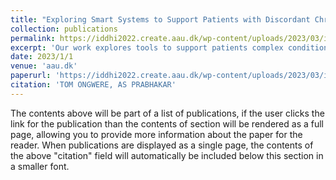 ```yaml
---
title: "Exploring Smart Systems to Support Patients with Discordant Chronic Comorbidities to Self-Manage and Communicate With their Multiple Healthcare Providers"
collection: publications
permalink: https://iddhi2022.create.aau.dk/wp-content/uploads/2023/03/iddhi22_paper_4576.pdf
excerpt: 'Our work explores tools to support patients complex conditions such as discordant chronic comorbidities (DCCs). Discordant chronic comorbidities are when two or more chronic or long-term diseases or conditions are present in a person at the same time. Chronic comorbidities often lead to complex treatment regimens, complicated decision-making, and complex symptom management [4]. One challenge we reported in our prior work, is the luck system robust enough for these patients to record and communicate their issues to multiple providers. The current healthcare system is relying upon the patient to personally communicate their issues, and that is not fair, efficient, or accurate. We showed how patients did not share all of their information because they assumed that providers may not be interested in some aspects of their life, some patients were fearful of judgment and other patients forgot terms that were used by their various providers [4]. Systems are being used to help patients record and share their information. For example, online journals are used to track patients’ information. However, the challenges associated with this type of tool are the challenges of recording, filtering, and communicating that information across multiple providers. We believe that, the effective support and care for patients with DCCs should be consistent with the patient’s values, desires, and goals. The DCCs care and support should be feasible and flexible to accommodate shifts in a patients’ life and must be tailored so it makes intellectual, emotional, and practical sense to a patient key takeaway# 1. Studies are looking to help patients and healthcare providers set …'
date: 2023/1/1
venue: 'aau.dk'
paperurl: 'https://iddhi2022.create.aau.dk/wp-content/uploads/2023/03/iddhi22_paper_4576.pdf'
citation: 'TOM ONGWERE, AS PRABHAKAR'
---
```


The contents above will be part of a list of publications, if the user clicks the link for the publication than the contents of section will be rendered as a full page, allowing you to provide more information about the paper for the reader. When publications are displayed as a single page, the contents of the above "citation" field will automatically be included below this section in a smaller font.
